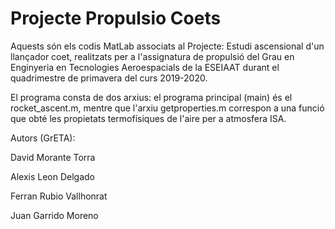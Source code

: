 # Projecte Propulsio Coets

Aquests són els codis MatLab associats al Projecte: Estudi ascensional d'un llançador coet, realitzats per a l'assignatura de propulsió
del Grau en Enginyeria en Tecnologies Aeroespacials de la ESEIAAT durant el quadrimestre de primavera del curs 2019-2020.

El programa consta de dos arxius: el programa principal (main) és el rocket_ascent.m, mentre que l'arxiu getproperties.m correspon a una funció que obté les propietats 
termofísiques de l'aire per a atmosfera ISA.

Autors (GrETA):

David Morante Torra

Alexis Leon Delgado

Ferran Rubio Vallhonrat

Juan Garrido Moreno


